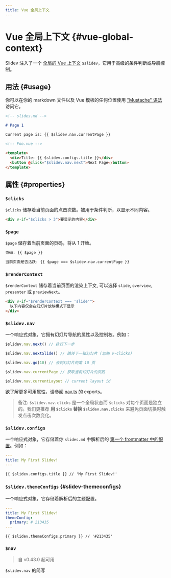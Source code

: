 ```yaml
---
title: Vue 全局上下文
---
```


# Vue 全局上下文 {#vue-global-context}

Slidev 注入了一个 [全局的 Vue 上下文](https://v3.vuejs.org/api/application-config.html#globalproperties) `$slidev`，它用于高级的条件判断或导航控制。

## 用法 {#usage}

你可以在你的 markdown 文件以及 Vue 模板的任何位置使用 ["Mustache" 语法](https://v3.vuejs.org/guide/template-syntax.html#interpolations) 访问它。

```md
<!-- slides.md -->

# Page 1

Current page is: {{ $slidev.nav.currentPage }}
```

```html
<!-- Foo.vue -->

<template>
  <div>Title: {{ $slidev.configs.title }}</div>
  <button @click="$slidev.nav.next">Next Page</button>
</template>
```

## 属性 {#properties}

### `$clicks`

`$clicks` 储存着当前页面的点击次数。被用于条件判断，以显示不同内容。

```html
<div v-if="$clicks > 3">要显示的内容</div>
```

### `$page`

`$page` 储存着当前页面的页码，将从 1 开始。

```md
页码: {{ $page }}

当前页面是否活跃: {{ $page === $slidev.nav.currentPage }}
```

### `$renderContext`

`$renderContext` 储存着当前页面的渲染上下文, 可以选择 `slide`, `overview`, `presenter` 或 `previewNext`。

```md
<div v-if="$renderContext === 'slide'">
  以下内容仅会在幻灯片放映模式下显示
</div>
```

### `$slidev.nav`

一个响应式对象，它拥有幻灯片导航的属性以及控制权。例如：

```js
$slidev.nav.next() // 执行下一步

$slidev.nav.nextSlide() // 跳转下一张幻灯片 (忽略 v-clicks)

$slidev.nav.go(10) // 去到幻灯片的第 10 页
```

```js
$slidev.nav.currentPage // 获取当前幻灯片的页数

$slidev.nav.currentLayout // current layout id
```

欲了解更多可用属性，请参阅 [nav.ts](https://github.com/slidevjs/slidev/blob/main/packages/client/logic/nav.ts) 的 exports。

> 备注: `$slidev.nav.clicks` 是一个全局状态而 `$clicks` 对每个页面是独立的。我们更推荐 **用 `$clicks` 替换 `$slidev.nav.clicks`** 来避免页面切换时触发点击次数变化。

### `$slidev.configs`

一个响应式对象，它存储着你 `slides.md` 中解析后的 [第一个 frontmatter 中的配置](/custom/#frontmatter-configures)。例如：

```yaml
---
title: My First Slidev!
---
```

```
{{ $slidev.configs.title }} // 'My First Slidev!'
```

### `$slidev.themeConfigs` {#slidev-themeconfigs}

一个响应式对象，它存储着解析后的主题配置。

```yaml
---
title: My First Slidev!
themeConfig:
  primary: # 213435
---
```

```
{{ $slidev.themeConfigs.primary }} // '#213435'
```

### `$nav`

> 自 v0.43.0 起可用

`$slidev.nav` 的简写

